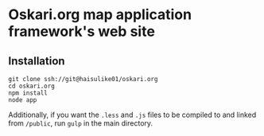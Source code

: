 # Oskari.org map application framework's web site

## Installation

```
git clone ssh://git@haisulike01/oskari.org
cd oskari.org
npm install
node app
```

Additionally, if you want the `.less` and `.js` files to be compiled to and linked from `/public`, run `gulp` in the main directory.
